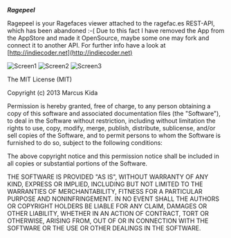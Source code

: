 ***Ragepeel***

Ragepeel is your Ragefaces viewer attached to the ragefac.es REST-API, which has been abandoned :-(
Due to this fact I have removed the App from the AppStore and made it OpenSource, maybe some one may fork and connect it to another API. For further info have a look at [http://indiecoder.net](http://indiecoder.net)

![Screen1](http://raw.github.com/kimar/Ragepeel/master/Screenshots/Screen1.png)
![Screen2](http://raw.github.com/kimar/Ragepeel/master/Screenshots/Screen2.png)
![Screen3](http://raw.github.com/kimar/Ragepeel/master/Screenshots/Screen3.png)

The MIT License (MIT)

Copyright (c) 2013 Marcus Kida

Permission is hereby granted, free of charge, to any person obtaining a copy of this software and associated documentation files (the "Software"), to deal in the Software without restriction, including without limitation the rights to use, copy, modify, merge, publish, distribute, sublicense, and/or sell copies of the Software, and to permit persons to whom the Software is furnished to do so, subject to the following conditions:

The above copyright notice and this permission notice shall be included in all copies or substantial portions of the Software.

THE SOFTWARE IS PROVIDED "AS IS", WITHOUT WARRANTY OF ANY KIND, EXPRESS OR IMPLIED, INCLUDING BUT NOT LIMITED TO THE WARRANTIES OF MERCHANTABILITY, FITNESS FOR A PARTICULAR PURPOSE AND NONINFRINGEMENT. IN NO EVENT SHALL THE AUTHORS OR COPYRIGHT HOLDERS BE LIABLE FOR ANY CLAIM, DAMAGES OR OTHER LIABILITY, WHETHER IN AN ACTION OF CONTRACT, TORT OR OTHERWISE, ARISING FROM, OUT OF OR IN CONNECTION WITH THE SOFTWARE OR THE USE OR OTHER DEALINGS IN THE SOFTWARE.